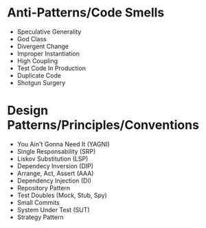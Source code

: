 # Anti-Patterns/Code Smells
- Speculative Generality
- God Class
- Divergent Change
- Improper Instantiation
- High Coupling
- Test Code In Production
- Duplicate Code
- Shotgun Surgery

# Design Patterns/Principles/Conventions
- You Ain't Gonna Need It (YAGNI)
- Single Responsability (SRP)
- Liskov Substitution (LSP)
- Dependecy Inversion (DIP)
- Arrange, Act, Assert (AAA)
- Dependency Injection (DI)
- Repository Pattern
- Test Doubles (Mock, Stub, Spy)
- Small Commits
- System Under Test (SUT)
- Strategy Pattern
